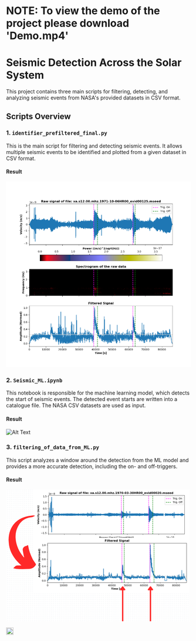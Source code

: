 # NOTE: To view the demo of the project please download 'Demo.mp4'

# Seismic Detection Across the Solar System

This project contains three main scripts for filtering, detecting, and analyzing seismic events from NASA's provided datasets in CSV format.

## Scripts Overview

### 1. `identifier_prefiltered_final.py`
This is the main script for filtering and detecting seismic events. It allows multiple seismic events to be identified and plotted from a given dataset in CSV format.

#### Result
![Alt Text](xa.s12.00.mhz.1971-10-06HR00_evid00125.png)

### 2. `Seismic_ML.ipynb`
This notebook is responsible for the machine learning model, which detects the start of seismic events. The detected event starts are written into a catalogue file. The NASA CSV datasets are used as input.

#### Result
![Alt Text](img.png)

### 3. `filtering_of_data_from_ML.py`
This script analyzes a window around the detection from the ML model and provides a more accurate detection, including the on- and off-triggers.

#### Result
![Alt Text](Screenshot_2024-10-06_23-38-23.width-500.png)

<div style="display: flex; align-items: center;">
    <img src="https://www.informatik.uni-wuerzburg.de/fileadmin/10031700/2022/logo17_light.svg" width="20%" height="20%">
</div>

